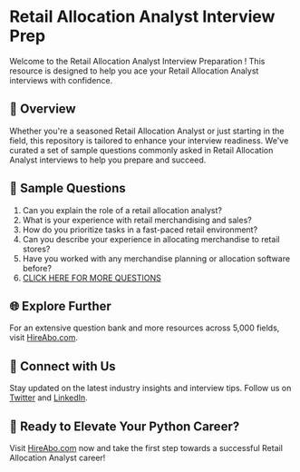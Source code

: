 # Retail Allocation Analyst Interview Prep

Welcome to the Retail Allocation Analyst Interview Preparation ! This resource is designed to help you ace your Retail Allocation Analyst interviews with confidence.

## 🚀 Overview

Whether you're a seasoned Retail Allocation Analyst or just starting in the field, this repository is tailored to enhance your interview readiness. We've curated a set of sample questions commonly asked in Retail Allocation Analyst interviews to help you prepare and succeed.

## 📝 Sample Questions

1. Can you explain the role of a retail allocation analyst?
2. What is your experience with retail merchandising and sales?
3. How do you prioritize tasks in a fast-paced retail environment?
4. Can you describe your experience in allocating merchandise to retail stores?
5. Have you worked with any merchandise planning or allocation software before?
6. [CLICK HERE FOR MORE QUESTIONS](https://hireabo.com/job/22_3_10/Retail%20Allocation%20Analyst)

## 🌐 Explore Further

For an extensive question bank and more resources across 5,000 fields, visit [HireAbo.com](https://www.hireabo.com).

## 📱 Connect with Us

Stay updated on the latest industry insights and interview tips. Follow us on [Twitter](https://twitter.com/hireabo) and [LinkedIn](https://www.linkedin.com/in/hire-abo-3609972a8/).

## 🚀 Ready to Elevate Your Python Career?

Visit [HireAbo.com](https://www.hireabo.com) now and take the first step towards a successful Retail Allocation Analyst career!